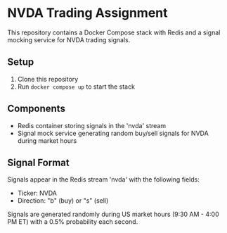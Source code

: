# NVDA Trading Assignment

This repository contains a Docker Compose stack with Redis and a signal mocking service for NVDA trading signals.

## Setup

1. Clone this repository
2. Run `docker compose up` to start the stack

## Components

- Redis container storing signals in the 'nvda' stream
- Signal mock service generating random buy/sell signals for NVDA during market hours

## Signal Format

Signals appear in the Redis stream 'nvda' with the following fields:
- Ticker: NVDA
- Direction: "b" (buy) or "s" (sell)

Signals are generated randomly during US market hours (9:30 AM - 4:00 PM ET) with a 0.5% probability each second.